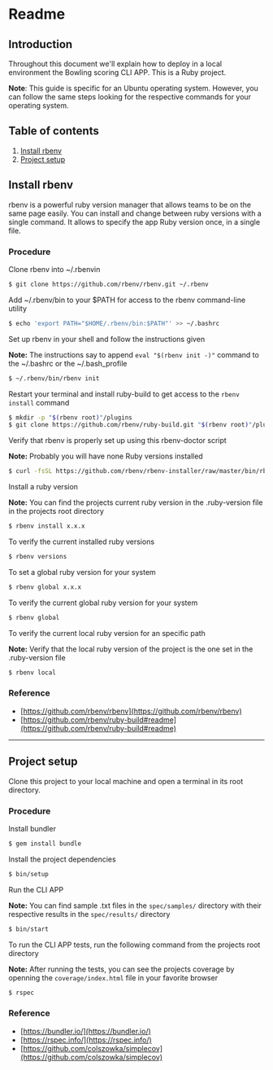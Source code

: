 # Readme
## Introduction
Throughout this document we'll explain how to deploy in a local environment the Bowling scoring CLI APP. This is a Ruby project.

**Note**: This guide is specific for an Ubuntu operating system. However, you can follow the same steps looking for the respective commands for your operating system.

## Table of contents

1. [Install rbenv](#install-rbenv)
2. [Project setup](#project-setup)

## Install rbenv
rbenv is a powerful ruby version manager that allows teams to be on the same page easily. You can install and change between ruby versions with a single command. It allows to specify the app Ruby version once, in a single file.

### Procedure
Clone rbenv into ~/.rbenvin
```bash
$ git clone https://github.com/rbenv/rbenv.git ~/.rbenv
```

Add ~/.rbenv/bin to your $PATH for access to the rbenv command-line utility
```bash
$ echo 'export PATH="$HOME/.rbenv/bin:$PATH"' >> ~/.bashrc
```

Set up rbenv in your shell and follow the instructions given

**Note:** The instructions say to append ```eval "$(rbenv init -)"``` command to the ~/.bashrc or the ~/.bash_profile

```bash
$ ~/.rbenv/bin/rbenv init
```

Restart your terminal and install ruby-build to get access to the ``` rbenv install ``` command
```bash
$ mkdir -p "$(rbenv root)"/plugins
$ git clone https://github.com/rbenv/ruby-build.git "$(rbenv root)"/plugins/ruby-build
```

Verify that rbenv is properly set up using this rbenv-doctor script

**Note:** Probably you will have none Ruby versions installed
```bash
$ curl -fsSL https://github.com/rbenv/rbenv-installer/raw/master/bin/rbenv-doctor | bash
```

Install a ruby version

**Note:** You can find the projects current ruby version in the .ruby-version file in the projects root directory
```bash
$ rbenv install x.x.x
```

To verify the current installed ruby versions
```bash
$ rbenv versions
```

To set a global ruby version for your system
```bash
$ rbenv global x.x.x
```

To verify the current global ruby version for your system
```bash
$ rbenv global
```

To verify the current local ruby version for an specific path

**Note:** Verify that the local ruby version of the project is the one set in the .ruby-version file
```bash
$ rbenv local
```

### Reference
* [https://github.com/rbenv/rbenv](https://github.com/rbenv/rbenv)
* [https://github.com/rbenv/ruby-build#readme](https://github.com/rbenv/ruby-build#readme)

---

## Project setup
Clone this project to your local machine and open a terminal in its root directory.

### Procedure

Install bundler
```bash
$ gem install bundle
```

Install the project dependencies
```bash
$ bin/setup
```

Run the CLI APP

**Note:** You can find sample .txt files in the ```spec/samples/``` directory with their respective results in the ```spec/results/``` directory
```bash
$ bin/start
```

To run the CLI APP tests, run the following command from the projects root directory

**Note:** After running the tests, you can see the projects coverage by openning the ```coverage/index.html``` file in your favorite browser
```bash
$ rspec
```

### Reference
* [https://bundler.io/](https://bundler.io/)
* [https://rspec.info/](https://rspec.info/)
* [https://github.com/colszowka/simplecov](https://github.com/colszowka/simplecov)
